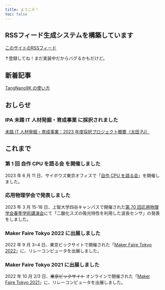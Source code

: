 ```yaml
---
title: ようこそ！
toc: false
---
```


## RSSフィード生成システムを構築しています

[このサイトのRSSフィード](./feed.rss)

↑登録してね！まだ実装中だからバグるかもだけど。

## 新着記事

[TangNano9K の使い方](./Lab/Electronics/FPGA/TangNano9k/)

## おしらせ

### IPA 未踏 IT 人材発掘・育成事業 に採択されました

[未踏 IT 人材発掘・育成事業：2023 年度採択プロジェクト概要（太田 PJ）](https://www.ipa.go.jp/jinzai/mitou/it/2023/gaiyou_tn-1.html)

## これまで

### 第 1 回 自作 CPU を語る会 を開催しました

2023 年 6 月 11 日、サイボウズ東京オフィスで「[自作 CPU を語る会](https://making-cpu.github.io/)」を開催しました。

### 応用物理学会で発表しました

2023 年 3 月 15-18 日、上智大学四谷キャンパスで開催された[第 70 回応用物理学会春季学術講演会](https://meeting.jsap.or.jp/)にて「二酸化スズの吸光特性を利用した波長センサ」の発表をしました。

### Maker Faire Tokyo 2022 に出展しました

2022 年 9 月 3~4 日、東京ビックサイトで開催された「[Maker Faire Tokyo 2022](https://makezine.jp/event/makers-mft2022/m0083/)」に、リレーコンピュータを出展しました。

### Maker Faire Tokyo 2021 に出展しました

2022 年 10 月 2/3 日、~~東京ビックサイト~~ オンラインで開催された「[Maker Faire Tokyo 2021](https://makezine.jp/event/makers-mft2021/m0035/)」に、リレーコンピュータを出展しました。
